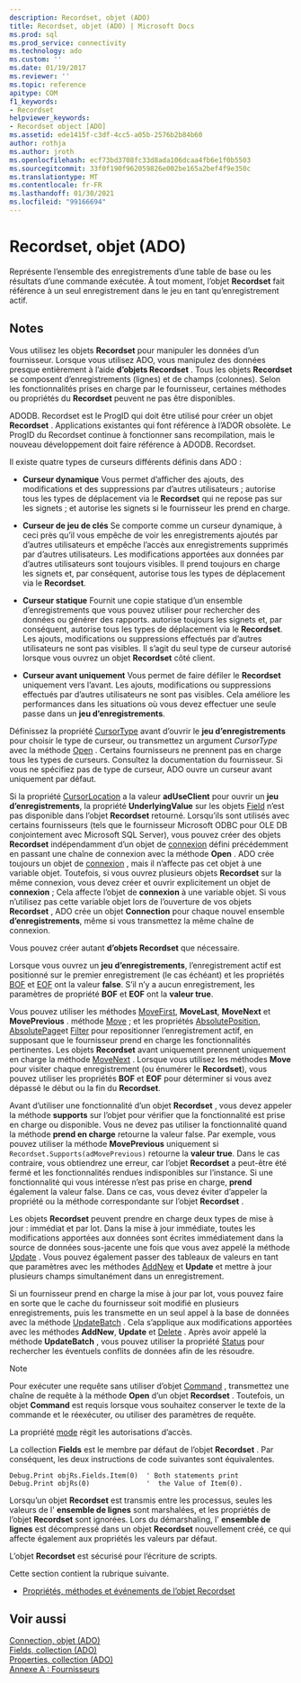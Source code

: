 ```yaml
---
description: Recordset, objet (ADO)
title: Recordset, objet (ADO) | Microsoft Docs
ms.prod: sql
ms.prod_service: connectivity
ms.technology: ado
ms.custom: ''
ms.date: 01/19/2017
ms.reviewer: ''
ms.topic: reference
apitype: COM
f1_keywords:
- Recordset
helpviewer_keywords:
- Recordset object [ADO]
ms.assetid: ede1415f-c3df-4cc5-a05b-2576b2b84b60
author: rothja
ms.author: jroth
ms.openlocfilehash: ecf73bd3708fc33d8ada106dcaa4fb6e1f0b5503
ms.sourcegitcommit: 33f0f190f962059826e002be165a2bef4f9e350c
ms.translationtype: MT
ms.contentlocale: fr-FR
ms.lasthandoff: 01/30/2021
ms.locfileid: "99166694"
---
```

# <a name="recordset-object-ado"></a>Recordset, objet (ADO)
Représente l’ensemble des enregistrements d’une table de base ou les résultats d’une commande exécutée. À tout moment, l’objet **Recordset** fait référence à un seul enregistrement dans le jeu en tant qu’enregistrement actif.  
  
## <a name="remarks"></a>Notes  
 Vous utilisez les objets **Recordset** pour manipuler les données d’un fournisseur. Lorsque vous utilisez ADO, vous manipulez des données presque entièrement à l’aide **d’objets Recordset** . Tous les objets **Recordset** se composent d’enregistrements (lignes) et de champs (colonnes). Selon les fonctionnalités prises en charge par le fournisseur, certaines méthodes ou propriétés du **Recordset** peuvent ne pas être disponibles.  
  
 ADODB. Recordset est le ProgID qui doit être utilisé pour créer un objet **Recordset** . Applications existantes qui font référence à l’ADOR obsolète. Le ProgID du Recordset continue à fonctionner sans recompilation, mais le nouveau développement doit faire référence à ADODB. Recordset.  
  
 Il existe quatre types de curseurs différents définis dans ADO :  
  
-   **Curseur dynamique** Vous permet d’afficher des ajouts, des modifications et des suppressions par d’autres utilisateurs ; autorise tous les types de déplacement via le **Recordset** qui ne repose pas sur les signets ; et autorise les signets si le fournisseur les prend en charge.  
  
-   **Curseur de jeu de clés** Se comporte comme un curseur dynamique, à ceci près qu’il vous empêche de voir les enregistrements ajoutés par d’autres utilisateurs et empêche l’accès aux enregistrements supprimés par d’autres utilisateurs. Les modifications apportées aux données par d’autres utilisateurs sont toujours visibles. Il prend toujours en charge les signets et, par conséquent, autorise tous les types de déplacement via le **Recordset**.  
  
-   **Curseur statique** Fournit une copie statique d’un ensemble d’enregistrements que vous pouvez utiliser pour rechercher des données ou générer des rapports. autorise toujours les signets et, par conséquent, autorise tous les types de déplacement via le **Recordset**. Les ajouts, modifications ou suppressions effectués par d’autres utilisateurs ne sont pas visibles. Il s’agit du seul type de curseur autorisé lorsque vous ouvrez un objet **Recordset** côté client.  
  
-   **Curseur avant uniquement** Vous permet de faire défiler le **Recordset** uniquement vers l’avant. Les ajouts, modifications ou suppressions effectués par d’autres utilisateurs ne sont pas visibles. Cela améliore les performances dans les situations où vous devez effectuer une seule passe dans un **jeu d’enregistrements**.  
  
 Définissez la propriété [CursorType](./cursortype-property-ado.md) avant d’ouvrir le **jeu d’enregistrements** pour choisir le type de curseur, ou transmettez un argument *CursorType* avec la méthode [Open](./open-method-ado-recordset.md) . Certains fournisseurs ne prennent pas en charge tous les types de curseurs. Consultez la documentation du fournisseur. Si vous ne spécifiez pas de type de curseur, ADO ouvre un curseur avant uniquement par défaut.  
  
 Si la propriété [CursorLocation](./cursorlocation-property-ado.md) a la valeur **adUseClient** pour ouvrir un **jeu d’enregistrements**, la propriété **UnderlyingValue** sur les objets [Field](./field-object.md) n’est pas disponible dans l’objet **Recordset** retourné. Lorsqu’ils sont utilisés avec certains fournisseurs (tels que le fournisseur Microsoft ODBC pour OLE DB conjointement avec Microsoft SQL Server), vous pouvez créer des objets **Recordset** indépendamment d’un objet de [connexion](./connection-object-ado.md) défini précédemment en passant une chaîne de connexion avec la méthode **Open** . ADO crée toujours un objet de [connexion](./connection-object-ado.md) , mais il n’affecte pas cet objet à une variable objet. Toutefois, si vous ouvrez plusieurs objets **Recordset** sur la même connexion, vous devez créer et ouvrir explicitement un objet de **connexion** ; Cela affecte l’objet de **connexion** à une variable objet. Si vous n’utilisez pas cette variable objet lors de l’ouverture de vos objets **Recordset** , ADO crée un objet **Connection** pour chaque nouvel ensemble **d’enregistrements**, même si vous transmettez la même chaîne de connexion.  
  
 Vous pouvez créer autant **d’objets Recordset** que nécessaire.  
  
 Lorsque vous ouvrez un **jeu d’enregistrements**, l’enregistrement actif est positionné sur le premier enregistrement (le cas échéant) et les propriétés [BOF](./bof-eof-properties-ado.md) et [EOF](./bof-eof-properties-ado.md) ont la valeur **false**. S’il n’y a aucun enregistrement, les paramètres de propriété **BOF** et **EOF** ont la **valeur true**.  
  
 Vous pouvez utiliser les méthodes [MoveFirst](./movefirst-movelast-movenext-and-moveprevious-methods-ado.md), **MoveLast**, **MoveNext** et **MovePrevious** . méthode [Move](./move-method-ado.md) ; et les propriétés [AbsolutePosition](./absoluteposition-property-ado.md), [AbsolutePage](./absolutepage-property-ado.md)et [Filter](./filter-property.md) pour repositionner l’enregistrement actif, en supposant que le fournisseur prend en charge les fonctionnalités pertinentes. Les objets **Recordset** avant uniquement prennent uniquement en charge la méthode [MoveNext](./movefirst-movelast-movenext-and-moveprevious-methods-ado.md) . Lorsque vous utilisez les méthodes **Move** pour visiter chaque enregistrement (ou énumérer le **Recordset**), vous pouvez utiliser les propriétés **BOF** et **EOF** pour déterminer si vous avez dépassé le début ou la fin du **Recordset**.  
  
 Avant d’utiliser une fonctionnalité d’un objet **Recordset** , vous devez appeler la méthode **supports** sur l’objet pour vérifier que la fonctionnalité est prise en charge ou disponible. Vous ne devez pas utiliser la fonctionnalité quand la méthode **prend en charge** retourne la valeur false. Par exemple, vous pouvez utiliser la méthode **MovePrevious** uniquement si `Recordset.Supports(adMovePrevious)` retourne la **valeur true**. Dans le cas contraire, vous obtiendrez une erreur, car l’objet **Recordset** a peut-être été fermé et les fonctionnalités rendues indisponibles sur l’instance. Si une fonctionnalité qui vous intéresse n’est pas prise en charge, **prend** également la valeur false. Dans ce cas, vous devez éviter d’appeler la propriété ou la méthode correspondante sur l’objet **Recordset** .  
  
 Les objets **Recordset** peuvent prendre en charge deux types de mise à jour : immédiat et par lot. Dans la mise à jour immédiate, toutes les modifications apportées aux données sont écrites immédiatement dans la source de données sous-jacente une fois que vous avez appelé la méthode [Update](./update-method.md) . Vous pouvez également passer des tableaux de valeurs en tant que paramètres avec les méthodes [AddNew](./addnew-method-ado.md) et **Update** et mettre à jour plusieurs champs simultanément dans un enregistrement.  
  
 Si un fournisseur prend en charge la mise à jour par lot, vous pouvez faire en sorte que le cache du fournisseur soit modifié en plusieurs enregistrements, puis les transmette en un seul appel à la base de données avec la méthode [UpdateBatch](./updatebatch-method.md) . Cela s’applique aux modifications apportées avec les méthodes **AddNew**, **Update** et [Delete](./delete-method-ado-recordset.md) . Après avoir appelé la méthode **UpdateBatch** , vous pouvez utiliser la propriété [Status](./status-property-ado-recordset.md) pour rechercher les éventuels conflits de données afin de les résoudre.  
  
> [!NOTE]
>  Pour exécuter une requête sans utiliser d’objet [Command](./command-object-ado.md) , transmettez une chaîne de requête à la méthode **Open** d’un objet **Recordset** . Toutefois, un objet **Command** est requis lorsque vous souhaitez conserver le texte de la commande et le réexécuter, ou utiliser des paramètres de requête.  
  
 La propriété [mode](./mode-property-ado.md) régit les autorisations d’accès.  
  
 La collection **Fields** est le membre par défaut de l’objet **Recordset** . Par conséquent, les deux instructions de code suivantes sont équivalentes.  
  
```  
Debug.Print objRs.Fields.Item(0)  ' Both statements print   
Debug.Print objRs(0)              '  the Value of Item(0).  
```  
  
 Lorsqu’un objet **Recordset** est transmis entre les processus, seules les valeurs de l' **ensemble de lignes** sont marshalées, et les propriétés de l’objet **Recordset** sont ignorées. Lors du démarshaling, l' **ensemble de lignes** est décompressé dans un objet **Recordset** nouvellement créé, ce qui affecte également aux propriétés les valeurs par défaut.  
  
 L’objet **Recordset** est sécurisé pour l’écriture de scripts.  
  
 Cette section contient la rubrique suivante.  
  
-   [Propriétés, méthodes et événements de l’objet Recordset](./recordset-object-properties-methods-and-events.md)  
  
## <a name="see-also"></a>Voir aussi  
 [Connection, objet (ADO)](./connection-object-ado.md)   
 [Fields, collection (ADO)](./fields-collection-ado.md)   
 [Properties, collection (ADO)](./properties-collection-ado.md)   
 [Annexe A : Fournisseurs](../../guide/appendixes/appendix-a-providers.md)